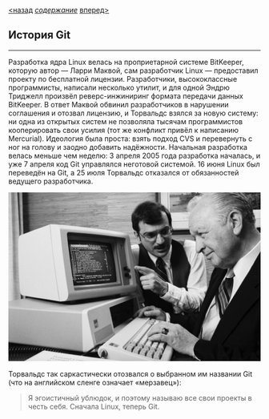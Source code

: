 [ <назад](readme.md) [*содержание*](readme.md) [вперед>](warpgit.md)

## История Git
---
Разработка ядра Linux велась на проприетарной системе BitKeeper, которую автор — Ларри Маквой, сам разработчик Linux — предоставил проекту по бесплатной лицензии. Разработчики, высококлассные программисты, написали несколько утилит, и для одной Эндрю Триджелл произвёл реверс-инжиниринг формата передачи данных BitKeeper. В ответ Маквой обвинил разработчиков в нарушении соглашения и отозвал лицензию, и Торвальдс взялся за новую систему: ни одна из открытых систем не позволяла тысячам программистов кооперировать свои усилия (тот же конфликт привёл к написанию Mercurial). Идеология была проста: взять подход CVS и перевернуть с ног на голову и заодно добавить надёжности.
Начальная разработка велась меньше чем неделю: 3 апреля 2005 года разработка началась, и уже 7 апреля код Git управлялся неготовой системой. 16 июня Linux был переведён на Git, а 25 июля Торвальдс отказался от обязанностей ведущего разработчика.

![](histori.png)

Торвальдс так саркастически отозвался о выбранном им названии Git (что на английском сленге означает «мерзавец»):
> Я эгоистичный ублюдок, и поэтому называю все свои проекты в честь себя. Сначала Linux, теперь Git.


